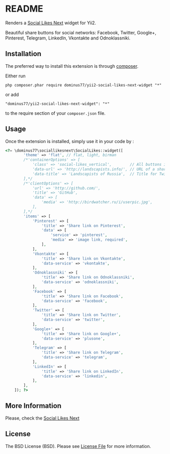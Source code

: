 README
======
Renders a [Social Likes Next](https://github.com/sapegin/social-likes-next) widget for Yii2.

Beautiful share buttons for social networks: Facebook, Twitter, Google+, Pinterest, Telegram, LinkedIn, Vkontakte and Odnoklassniki.

Installation
------------

The preferred way to install this extension is through [composer](http://getcomposer.org/download/).

Either run

```
php composer.phar require dominus77/yii2-social-likes-next-widget "*"
```

or add

```
"dominus77/yii2-social-likes-next-widget": "*"
```

to the require section of your `composer.json` file.


Usage
-----

Once the extension is installed, simply use it in your code by  :

```php
<?= \dominus77\sociallikesnext\SocialLikes::widget([
        'theme' => 'flat', // flat, light, birman
        /*'containerOptions' => [
            'class' => 'social-likes_vertical',        // All buttons in a column.
            'data-url' => 'http://landscapists.info/', // URL of a shareable page. Current page by default.
            'data-title' => 'Landscapists of Russia',  // Title for Twitter and Vkontakte. Current page’s title by default.
        ],*/
        /*'clientOptions' => [
            'url' => 'http://github.com/',
            'title' => 'GitHub',
            'data' => [
                'media' => 'http://birdwatcher.ru/i/userpic.jpg',
            ],
        ],*/
        'items' => [
            'Pinterest' => [
                'title' => 'Share link on Pinterest',
                'data' => [
                    'service' => 'pinterest',
                    'media' => 'image link, required',
                ],
            ],
            'Vkontakte' => [
                'title' => 'Share link on Vkontakte',
                'data-service' => 'vkontakte',
            ],
            'Odnoklassniki' => [
                'title' => 'Share link on Odnoklassniki',
                'data-service' => 'odnoklassniki',
            ],
            'Facebook' => [
                'title' => 'Share link on Facebook',
                'data-service' => 'facebook',
            ],
            'Twitter' => [
                'title' => 'Share link on Twitter',
                'data-service' => 'twitter',
            ],
            'Google+' => [
                'title' => 'Share link on Google+',
                'data-service' => 'plusone',
            ],
            'Telegram' => [
                'title' => 'Share link on Telegram',
                'data-service' => 'telegram',
            ],
            'LinkedIn' => [
                'title' => 'Share link on LinkedIn',
                'data-service' => 'linkedin',
            ],
        ],
    ]); ?>
```

More Information
-----
Please, check the [Social Likes Next](https://github.com/sapegin/social-likes-next/tree/v1.1.0)

License
-----
The BSD License (BSD). Please see [License File](https://github.com/Dominus77/yii2-social-likes-next-widget/blob/master/LICENSE.md) for more information.